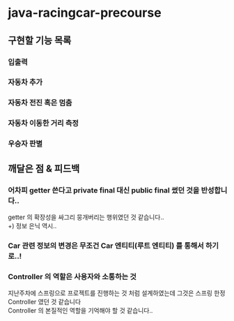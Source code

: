 # java-racingcar-precourse

## 구현할 기능 목록
### 입출력
### 자동차 추가
### 자동차 전진 혹은 멈춤
### 자동차 이동한 거리 측정
### 우승자 판별

## 깨달은 점 & 피드백

### 어차피 getter 쓴다고 private final 대신 public final 썼던 것을 반성합니다..
getter 의 확장성을 싸그리 뭉개버리는 행위였던 것 같습니다..  
+) 정보 은닉 역시..

### Car 관련 정보의 변경은 무조건 Car 엔티티(루트 엔티티) 를 통해서 하기로..!

### Controller 의 역할은 사용자와 소통하는 것
지난주차에 스프링으로 프로젝트를 진행하는 것 처럼 설계하였는데 그것은 스프링 한정 Controller 였던 것 같습니다  
Controller 의 본질적인 역할을 기억해야 할 것 같습니다.. 